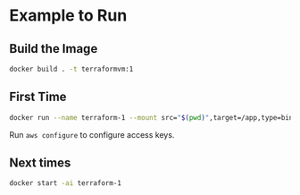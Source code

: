 # Example to Run

## Build the Image

```sh
docker build . -t terraformvm:1 
```

## First Time

```sh
docker run --name terraform-1 --mount src="$(pwd)",target=/app,type=bind -it terraformvm:1 /bin/bash
```

Run `aws configure` to configure access keys.

## Next times

```sh
docker start -ai terraform-1
```
